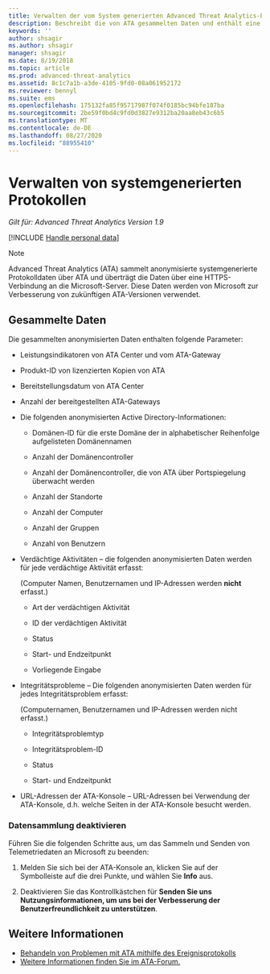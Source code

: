 ```yaml
---
title: Verwalten der vom System generierten Advanced Threat Analytics-Protokolle
description: Beschreibt die von ATA gesammelten Daten und enthält eine schrittweise Anleitung zum Deaktivieren der Datensammlung.
keywords: ''
author: shsagir
ms.author: shsagir
manager: shsagir
ms.date: 8/19/2018
ms.topic: article
ms.prod: advanced-threat-analytics
ms.assetid: 8c1c7a1b-a3de-4105-9fd0-08a061952172
ms.reviewer: bennyl
ms.suite: ems
ms.openlocfilehash: 175132fa85f95717987f074f0185bc94bfe187ba
ms.sourcegitcommit: 2be59f0bd4c9fd0d3827e9312ba20aa8eb43c6b5
ms.translationtype: MT
ms.contentlocale: de-DE
ms.lasthandoff: 08/27/2020
ms.locfileid: "88955410"
---
```

# <a name="manage-system-generated-logs"></a>Verwalten von systemgenerierten Protokollen

*Gilt für: Advanced Threat Analytics Version 1.9*

[!INCLUDE [Handle personal data](../includes/gdpr-intro-sentence.md)]

 > [!NOTE]
 > Advanced Threat Analytics (ATA) sammelt anonymisierte systemgenerierte Protokolldaten über ATA und überträgt die Daten über eine HTTPS-Verbindung an die Microsoft-Server. Diese Daten werden von Microsoft zur Verbesserung von zukünftigen ATA-Versionen verwendet.

## <a name="data-collected"></a>Gesammelte Daten

Die gesammelten anonymisierten Daten enthalten folgende Parameter:

- Leistungsindikatoren von ATA Center und vom ATA-Gateway

- Produkt-ID von lizenzierten Kopien von ATA

- Bereitstellungsdatum von ATA Center

- Anzahl der bereitgestellten ATA-Gateways

- Die folgenden anonymisierten Active Directory-Informationen:

    - Domänen-ID für die erste Domäne der in alphabetischer Reihenfolge aufgelisteten Domänennamen

    - Anzahl der Domänencontroller

    - Anzahl der Domänencontroller, die von ATA über Portspiegelung überwacht werden

    - Anzahl der Standorte

    - Anzahl der Computer

    - Anzahl der Gruppen

    - Anzahl von Benutzern

- Verdächtige Aktivitäten – die folgenden anonymisierten Daten werden für jede verdächtige Aktivität erfasst:

    (Computer Namen, Benutzernamen und IP-Adressen werden **nicht** erfasst.)

    - Art der verdächtigen Aktivität

    - ID der verdächtigen Aktivität

    - Status

    - Start- und Endzeitpunkt

    - Vorliegende Eingabe

- Integritätsprobleme – Die folgenden anonymisierten Daten werden für jedes Integritätsproblem erfasst:

    (Computernamen, Benutzernamen und IP-Adressen werden nicht erfasst.)

    - Integritätsproblemtyp

    - Integritätsproblem-ID

    - Status

    - Start- und Endzeitpunkt

- URL-Adressen der ATA-Konsole – URL-Adressen bei Verwendung der ATA-Konsole, d.h. welche Seiten in der ATA-Konsole besucht werden.


### <a name="disable-data-collection"></a>Datensammlung deaktivieren
Führen Sie die folgenden Schritte aus, um das Sammeln und Senden von Telemetriedaten an Microsoft zu beenden:

1. Melden Sie sich bei der ATA-Konsole an, klicken Sie auf der Symbolleiste auf die drei Punkte, und wählen Sie **Info** aus.

1. Deaktivieren Sie das Kontrollkästchen für **Senden Sie uns Nutzungsinformationen, um uns bei der Verbesserung der Benutzerfreundlichkeit zu unterstützen**.

## <a name="see-also"></a>Weitere Informationen
- [Behandeln von Problemen mit ATA mithilfe des Ereignisprotokolls](troubleshooting-ata-using-logs.md)
- [Weitere Informationen finden Sie im ATA-Forum.](https://social.technet.microsoft.com/Forums/security/home?forum=mata)

